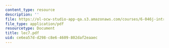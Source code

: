 ```yaml
---
content_type: resource
description: ''
file: https://ol-ocw-studio-app-qa.s3.amazonaws.com/courses/6-046j-introduction-to-algorithms-sma-5503-fall-2005/ce6ea57dd298c8e64609802daf2eaaec_lec7.pdf
file_type: application/pdf
resourcetype: Document
title: lec7.pdf
uid: ce6ea57d-d298-c8e6-4609-802daf2eaaec
---
```

